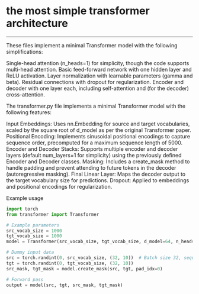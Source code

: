 # the most simple transformer architecture

---
These files implement a minimal Transformer model with the following simplifications:

Single-head attention (n_heads=1) for simplicity, though the code supports multi-head attention.
Basic feed-forward network with one hidden layer and ReLU activation.
Layer normalization with learnable parameters (gamma and beta).
Residual connections with dropout for regularization.
Encoder and decoder with one layer each, including self-attention and (for the decoder) cross-attention.

The transformer.py file implements a minimal Transformer model with the following features:

Input Embeddings: Uses nn.Embedding for source and target vocabularies, scaled by the square root of d_model as per the original Transformer paper.
Positional Encoding: Implements sinusoidal positional encodings to capture sequence order, precomputed for a maximum sequence length of 5000.
Encoder and Decoder Stacks: Supports multiple encoder and decoder layers (default num_layers=1 for simplicity) using the previously defined Encoder and Decoder classes.
Masking: Includes a create_mask method to handle padding and prevent attending to future tokens in the decoder (autoregressive masking).
Final Linear Layer: Maps the decoder output to the target vocabulary size for predictions.
Dropout: Applied to embeddings and positional encodings for regularization.

Example usage

```python
import torch
from transformer import Transformer

# Example parameters
src_vocab_size = 1000
tgt_vocab_size = 1000
model = Transformer(src_vocab_size, tgt_vocab_size, d_model=64, n_heads=1, d_ff=256, num_layers=1)

# Dummy input data
src = torch.randint(0, src_vocab_size, (32, 10))  # Batch size 32, sequence length 10
tgt = torch.randint(0, tgt_vocab_size, (32, 10))
src_mask, tgt_mask = model.create_mask(src, tgt, pad_idx=0)

# Forward pass
output = model(src, tgt, src_mask, tgt_mask)
```

```
